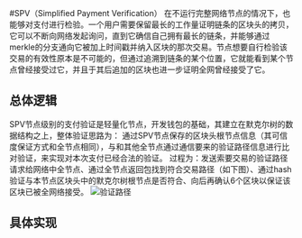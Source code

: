 #SPV（Simplified Payment Verification）
在不运行完整网络节点的情况下，也能够对支付进行检验。一个用户需要保留最长的工作量证明链条的区块头的拷贝，它可以不断向网络发起询问，直到它确信自己拥有最长的链条，并能够通过merkle的分支通向它被加上时间戳并纳入区块的那次交易。节点想要自行检验该交易的有效性原本是不可能的，但通过追溯到链条的某个位置，它就能看到某个节点曾经接受过它，并且于其后追加的区块也进一步证明全网曾经接受了它。

## 总体逻辑
SPV节点级别的支付验证是轻量化节点，开发钱包的基础，其建立在默克尔树的数据结构之上，整体验证思路为：
通过SPV节点保存的区块头根节点信息（其可信度保证方式和全节点相同），与和其他全节点通过通信要来的验证路径信息进行比对验证，来实现对本次支付已经合法的验证。
过程为：发送索要交易的验证路径请求给网络中全节点、通过全节点返回包找到符合交易路径（如下图）、通过hash验证与本节点区块头中的默克尔树根节点是否符合、向后再确认6个区块以保证该区块已被全网络接受。
![验证路径](https://bitcoin.org/img/dev/animated-en-merkleblock-parsing.gif)

## 具体实现

